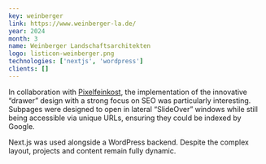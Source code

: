 ```yaml
---
key: weinberger
link: https://www.weinberger-la.de/
year: 2024
month: 3
name: Weinberger Landschaftsarchitekten
logo: listicon-weinberger.png
technologies: ['nextjs', 'wordpress']
clients: []
---
```


In collaboration with [Pixelfeinkost](https://pixelfeinkost.de/), the implementation of the innovative “drawer” design with a strong focus on SEO was particularly interesting. Subpages were designed to open in lateral “SlideOver” windows while still being accessible via unique URLs, ensuring they could be indexed by Google.

Next.js was used alongside a WordPress backend. Despite the complex layout, projects and content remain fully dynamic.